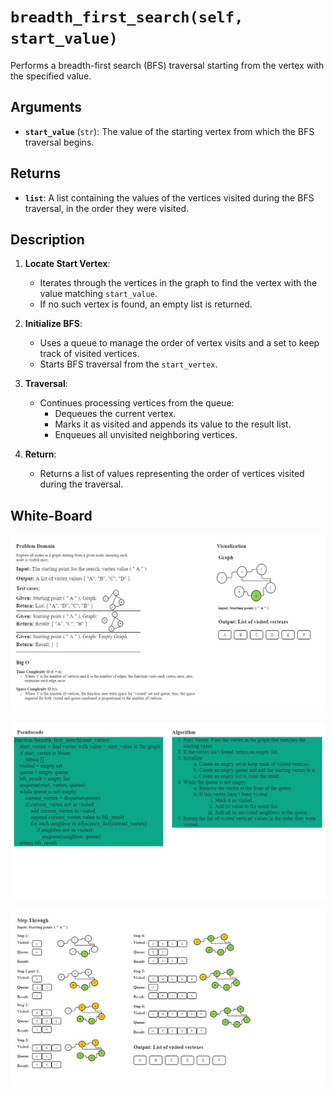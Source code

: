 # `breadth_first_search(self, start_value)`

Performs a breadth-first search (BFS) traversal starting from the vertex with the specified value.

## Arguments

- **`start_value`** (`str`): The value of the starting vertex from which the BFS traversal begins.

## Returns

- **`list`**: A list containing the values of the vertices visited during the BFS traversal, in the order they were visited.

## Description

1. **Locate Start Vertex**:
   - Iterates through the vertices in the graph to find the vertex with the value matching `start_value`.
   - If no such vertex is found, an empty list is returned.

2. **Initialize BFS**:
   - Uses a queue to manage the order of vertex visits and a set to keep track of visited vertices.
   - Starts BFS traversal from the `start_vertex`.

3. **Traversal**:
   - Continues processing vertices from the queue:
     - Dequeues the current vertex.
     - Marks it as visited and appends its value to the result list.
     - Enqueues all unvisited neighboring vertices.

4. **Return**:
   - Returns a list of values representing the order of vertices visited during the traversal.

## White-Board

![White-Board](Graph1.jpg)

![White-Board](Graph2.jpg)

![White-Board](Graph3.jpg)
